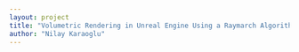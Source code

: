```yaml
---
layout: project
title: "Volumetric Rendering in Unreal Engine Using a Raymarch Algorithm"
author: "Nilay Karaoglu"
---
```

